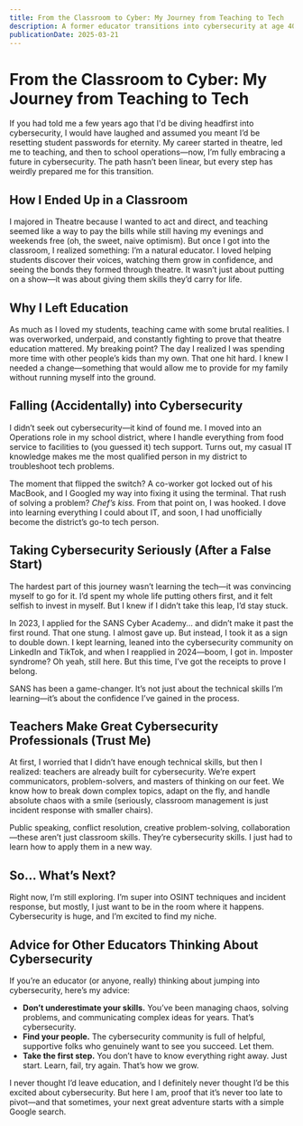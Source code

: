 ```yaml
---
title: From the Classroom to Cyber: My Journey from Teaching to Tech
description: A former educator transitions into cybersecurity at age 40
publicationDate: 2025-03-21
---
```


# From the Classroom to Cyber: My Journey from Teaching to Tech

If you had told me a few years ago that I'd be diving headfirst into cybersecurity, I would have laughed and assumed you meant I’d be resetting student passwords for eternity. My career started in theatre, led me to teaching, and then to school operations—now, I’m fully embracing a future in cybersecurity. The path hasn’t been linear, but every step has weirdly prepared me for this transition.

## How I Ended Up in a Classroom

I majored in Theatre because I wanted to act and direct, and teaching seemed like a way to pay the bills while still having my evenings and weekends free (oh, the sweet, naive optimism). But once I got into the classroom, I realized something: I’m a natural educator. I loved helping students discover their voices, watching them grow in confidence, and seeing the bonds they formed through theatre. It wasn’t just about putting on a show—it was about giving them skills they’d carry for life.

## Why I Left Education

As much as I loved my students, teaching came with some brutal realities. I was overworked, underpaid, and constantly fighting to prove that theatre education mattered. My breaking point? The day I realized I was spending more time with other people’s kids than my own. That one hit hard. I knew I needed a change—something that would allow me to provide for my family without running myself into the ground.

## Falling (Accidentally) into Cybersecurity

I didn’t seek out cybersecurity—it kind of found me. I moved into an Operations role in my school district, where I handle everything from food service to facilities to (you guessed it) tech support. Turns out, my casual IT knowledge makes me the most qualified person in my district to troubleshoot tech problems.

The moment that flipped the switch? A co-worker got locked out of his MacBook, and I Googled my way into fixing it using the terminal. That rush of solving a problem? *Chef’s kiss.* From that point on, I was hooked. I dove into learning everything I could about IT, and soon, I had unofficially become the district’s go-to tech person.

## Taking Cybersecurity Seriously (After a False Start)

The hardest part of this journey wasn’t learning the tech—it was convincing myself to go for it. I’d spent my whole life putting others first, and it felt selfish to invest in myself. But I knew if I didn’t take this leap, I’d stay stuck.

In 2023, I applied for the SANS Cyber Academy… and didn’t make it past the first round. That one stung. I almost gave up. But instead, I took it as a sign to double down. I kept learning, leaned into the cybersecurity community on LinkedIn and TikTok, and when I reapplied in 2024—boom, I got in. Imposter syndrome? Oh yeah, still here. But this time, I’ve got the receipts to prove I belong.

SANS has been a game-changer. It’s not just about the technical skills I’m learning—it’s about the confidence I’ve gained in the process.

## Teachers Make Great Cybersecurity Professionals (Trust Me)

At first, I worried that I didn’t have enough technical skills, but then I realized: teachers are already built for cybersecurity. We’re expert communicators, problem-solvers, and masters of thinking on our feet. We know how to break down complex topics, adapt on the fly, and handle absolute chaos with a smile (seriously, classroom management is just incident response with smaller chairs).

Public speaking, conflict resolution, creative problem-solving, collaboration—these aren’t just classroom skills. They’re cybersecurity skills. I just had to learn how to apply them in a new way.

## So… What’s Next?

Right now, I’m still exploring. I’m super into OSINT techniques and incident response, but mostly, I just want to be in the room where it happens. Cybersecurity is huge, and I’m excited to find my niche.

## Advice for Other Educators Thinking About Cybersecurity

If you’re an educator (or anyone, really) thinking about jumping into cybersecurity, here’s my advice:

- **Don’t underestimate your skills.** You’ve been managing chaos, solving problems, and communicating complex ideas for years. That’s cybersecurity.
- **Find your people.** The cybersecurity community is full of helpful, supportive folks who genuinely want to see you succeed. Let them.
- **Take the first step.** You don’t have to know everything right away. Just start. Learn, fail, try again. That’s how we grow.

I never thought I’d leave education, and I definitely never thought I’d be this excited about cybersecurity. But here I am, proof that it’s never too late to pivot—and that sometimes, your next great adventure starts with a simple Google search.



